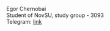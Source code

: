 Egor Chernobai \
Student of NovSU, study group - 3093 \
Telegram: [link](https://t.me/another_useless_nickname)
